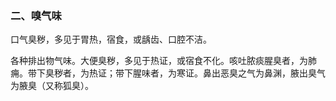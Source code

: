 ### 二、嗅气味

口气臭秽，多见于胃热，宿食，或龋齿、口腔不洁。

各种排出物气味。大便臭秽，多见于热证，或宿食不化。咳吐脓痰腥臭者，为肺痈。带下臭秽者，为热证；带下腥味者，为寒证。鼻出恶臭之气为鼻渊，腋出臭气为腋臭（又称狐臭）。
